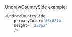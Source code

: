 UndrawCountrySide example:
```js 
<UndrawCountrySide
    primaryColor='#6c68fb'
    height= '250px'
    />
```